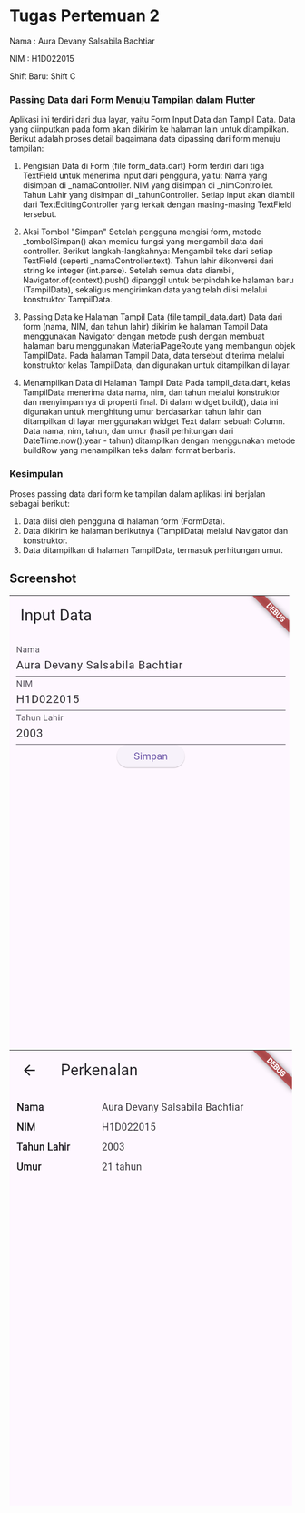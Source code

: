 # Tugas Pertemuan 2

Nama : Aura Devany Salsabila Bachtiar

NIM : H1D022015

Shift Baru: Shift C

### Passing Data dari Form Menuju Tampilan dalam Flutter
Aplikasi ini terdiri dari dua layar, yaitu Form Input Data dan Tampil Data. Data yang diinputkan pada form akan dikirim ke halaman lain untuk ditampilkan. Berikut adalah proses detail bagaimana data dipassing dari form menuju tampilan:

1. Pengisian Data di Form (file form_data.dart)
Form terdiri dari tiga TextField untuk menerima input dari pengguna, yaitu:
Nama yang disimpan di _namaController.
NIM yang disimpan di _nimController.
Tahun Lahir yang disimpan di _tahunController.
Setiap input akan diambil dari TextEditingController yang terkait dengan masing-masing TextField tersebut.

2. Aksi Tombol "Simpan"
Setelah pengguna mengisi form, metode _tombolSimpan() akan memicu fungsi yang mengambil data dari controller. Berikut langkah-langkahnya:
Mengambil teks dari setiap TextField (seperti _namaController.text).
Tahun lahir dikonversi dari string ke integer (int.parse).
Setelah semua data diambil, Navigator.of(context).push() dipanggil untuk berpindah ke halaman baru (TampilData), sekaligus mengirimkan data yang telah diisi melalui konstruktor TampilData.

3. Passing Data ke Halaman Tampil Data (file tampil_data.dart)
Data dari form (nama, NIM, dan tahun lahir) dikirim ke halaman Tampil Data menggunakan Navigator dengan metode push dengan membuat halaman baru menggunakan MaterialPageRoute yang membangun objek TampilData.
Pada halaman Tampil Data, data tersebut diterima melalui konstruktor kelas TampilData, dan digunakan untuk ditampilkan di layar.

4. Menampilkan Data di Halaman Tampil Data
Pada tampil_data.dart, kelas TampilData menerima data nama, nim, dan tahun melalui konstruktor dan menyimpannya di properti final. Di dalam widget build(), data ini digunakan untuk menghitung umur berdasarkan tahun lahir dan ditampilkan di layar menggunakan widget Text dalam sebuah Column.
Data nama, nim, tahun, dan umur (hasil perhitungan dari DateTime.now().year - tahun) ditampilkan dengan menggunakan metode buildRow yang menampilkan teks dalam format berbaris.


### Kesimpulan
Proses passing data dari form ke tampilan dalam aplikasi ini berjalan sebagai berikut:
1. Data diisi oleh pengguna di halaman form (FormData).
2. Data dikirim ke halaman berikutnya (TampilData) melalui Navigator dan konstruktor.
3. Data ditampilkan di halaman TampilData, termasuk perhitungan umur.

## Screenshot
![Lampiran Form](formAura.png)
![Lampiran Hasil](hasilAura.png)
